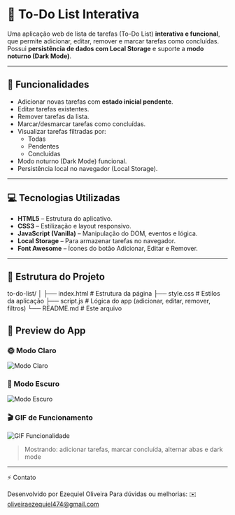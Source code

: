 # 📝 To-Do List Interativa

Uma aplicação web de lista de tarefas (To-Do List) **interativa e funcional**, que permite adicionar, editar, remover e marcar tarefas como concluídas.  
Possui **persistência de dados com Local Storage** e suporte a **modo noturno (Dark Mode)**.  

---

## 🌟 Funcionalidades

- Adicionar novas tarefas com **estado inicial pendente**.
- Editar tarefas existentes.
- Remover tarefas da lista.
- Marcar/desmarcar tarefas como concluídas.
- Visualizar tarefas filtradas por:
  - Todas
  - Pendentes
  - Concluídas
- Modo noturno (Dark Mode) funcional.
- Persistência local no navegador (Local Storage).

---

## 💻 Tecnologias Utilizadas

- **HTML5** – Estrutura do aplicativo.
- **CSS3** – Estilização e layout responsivo.
- **JavaScript (Vanilla)** – Manipulação do DOM, eventos e lógica.
- **Local Storage** – Para armazenar tarefas no navegador.
- **Font Awesome** – Ícones do botão Adicionar, Editar e Remover.

---

## 🚀 Estrutura do Projeto

to-do-list/
│
├── index.html # Estrutura da página
├── style.css # Estilos da aplicação
├── script.js # Lógica do app (adicionar, editar, remover, filtros)
└── README.md # Este arquivo

## 📸 Preview do App

### 🌞 Modo Claro
![Modo Claro](https://i.imgur.com/ExemploModoClaro.png)

### 🌙 Modo Escuro
![Modo Escuro](https://i.imgur.com/ExemploModoEscuro.png)

### 🎬 GIF de Funcionamento
![GIF Funcionalidade](https://i.imgur.com/ExemploGif.gif)
> Mostrando: adicionar tarefas, marcar concluída, alternar abas e dark mode

---
⚡ Contato

Desenvolvido por Ezequiel Oliveira
Para dúvidas ou melhorias: ✉️ oliveiraezequiel474@gmail.com
